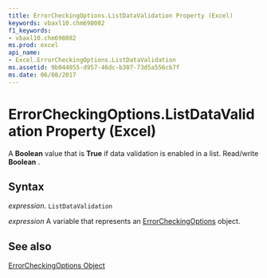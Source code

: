 ```yaml
---
title: ErrorCheckingOptions.ListDataValidation Property (Excel)
keywords: vbaxl10.chm698082
f1_keywords:
- vbaxl10.chm698082
ms.prod: excel
api_name:
- Excel.ErrorCheckingOptions.ListDataValidation
ms.assetid: 9b044055-d957-46dc-b307-73d5a556cb7f
ms.date: 06/08/2017
---
```



# ErrorCheckingOptions.ListDataValidation Property (Excel)

A  **Boolean** value that is **True** if data validation is enabled in a list. Read/write **Boolean** .


## Syntax

 _expression_. `ListDataValidation`

 _expression_ A variable that represents an [ErrorCheckingOptions](Excel.ErrorCheckingOptions.md) object.


## See also


[ErrorCheckingOptions Object](Excel.ErrorCheckingOptions.md)

